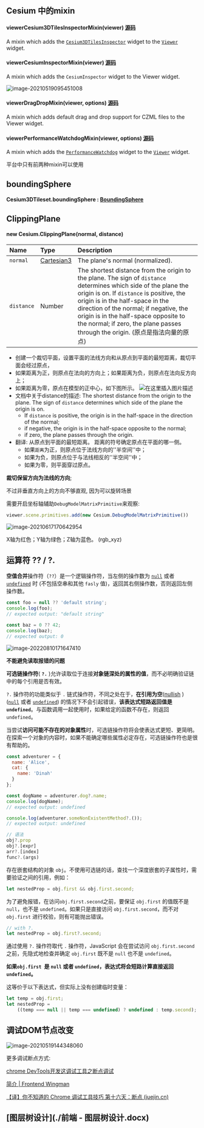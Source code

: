 ## Cesium 中的mixin

#### viewerCesium3DTilesInspectorMixin(viewer) [源码](https://github.com/CesiumGS/cesium/blob/1.81/Source/Widgets/Viewer/viewerCesium3DTilesInspectorMixin.js#L16)

A mixin which adds the [`Cesium3DTilesInspector`](https://cesium.com/docs/cesiumjs-ref-doc/Cesium3DTilesInspector.html) widget to the [`Viewer`](https://cesium.com/docs/cesiumjs-ref-doc/Viewer.html) widget.

#### viewerCesiumInspectorMixin(viewer) [源码](https://github.com/CesiumGS/cesium/blob/1.81/Source/Widgets/Viewer/viewerCesiumInspectorMixin.js#L21)

A mixin which adds the `CesiumInspector` widget to the Viewer widget. 

![image-20210519095451008](./imgs/image-20210519095451008.png)

#### viewerDragDropMixin(viewer, options) [源码](https://github.com/CesiumGS/cesium/blob/1.81/Source/Widgets/Viewer/viewerDragDropMixin.js#L11)

A mixin which adds default drag and drop support for CZML files to the Viewer widget. 

#### viewerPerformanceWatchdogMixin(viewer, options) [源码](https://github.com/CesiumGS/cesium/blob/1.81/Source/Widgets/Viewer/viewerPerformanceWatchdogMixin.js#L26)

A mixin which adds the [`PerformanceWatchdog`](https://cesium.com/docs/cesiumjs-ref-doc/PerformanceWatchdog.html) widget to the [`Viewer`](https://cesium.com/docs/cesiumjs-ref-doc/Viewer.html) widget.



平台中只有前两种mixin可以使用





## boundingSphere

#### Cesium3DTileset.boundingSphere : [BoundingSphere](https://cesium.com/docs/cesiumjs-ref-doc/BoundingSphere.html)



## ClippingPlane

#### new Cesium.ClippingPlane(normal, distance)

| Name       | Type                                                         | Description                                                  |
| :--------- | :----------------------------------------------------------- | :----------------------------------------------------------- |
| `normal`   | [Cartesian3](https://cesium.com/learn/cesiumjs/ref-doc/Cartesian3.html) | The plane's normal (normalized).                             |
| `distance` | Number                                                       | The shortest distance from the origin to the plane. The sign of `distance` determines which side of the plane the origin is on. If `distance` is positive, the origin is in the half-space in the direction of the normal; if negative, the origin is in the half-space opposite to the normal; if zero, the plane passes through the origin. (原点是指法向量的原点) |

- 创建一个裁切平面，设置平面的法线方向和从原点到平面的最短距离，裁切平面会经过原点，
- 如果距离为正，则原点在法向的方向上；如果距离为负，则原点在法向反方向上；
- 如果距离为零，原点在模型的正中心，如下图所示。
  ![在这里插入图片描述](./imgs/clipping-plane.png)
- 文档中关于distance的描述: The shortest distance from the origin to the plane. The sign of `distance` determines which side of the plane the origin is on. 
  - If `distance` is positive, the origin is in the half-space in the direction of the normal; 
  - if negative, the origin is in the half-space opposite to the normal; 
  - if zero, the plane passes through the origin.
- 翻译: 从原点到平面的最短距离。 距离的符号确定原点在平面的哪一侧。 
  - 如果`距离`为正，则原点位于法线方向的''半空间''中；
  - 如果为负，则原点位于与法线相反的''半空间''中； 
  - 如果为零，则平面穿过原点。

**裁切保留方向为法线的方向**; 

不过非垂直方向上的方向不够直观, 因为可以旋转场景

需要开启坐标轴辅助`DebugModelMatrixPrimitive`来观察:

```js
viewer.scene.primitives.add(new Cesium.DebugModelMatrixPrimitive())
```

![image-20210617170642954](./imgs/image-20210617170642954.png)

X轴为红色；Y轴为绿色；Z轴为蓝色。 (rgb_xyz)



## 运算符 ?? / ?.

**空值合并**操作符（`??`）是一个逻辑操作符，当左侧的操作数为 [`null`](https://developer.mozilla.org/zh-CN/docs/Web/JavaScript/Reference/Global_Objects/null) 或者 [`undefined`](https://developer.mozilla.org/zh-CN/docs/Web/JavaScript/Reference/Global_Objects/undefined) 时 (不包括空串和其他 `fasly` 值)，返回其右侧操作数，否则返回左侧操作数。

```js
const foo = null ?? 'default string';
console.log(foo);
// expected output: "default string"

const baz = 0 ?? 42;
console.log(baz);
// expected output: 0
```

![image-20220810171647410](./imgs/image-20220810171647410.png)

**不能避免读取报错的问题**



**可选链操作符**( **`?.`** )允许读取位于连接**对象链深处的属性的值**，而不必明确验证链中的每个引用是否有效。

`?.` 操作符的功能类似于 `.` 链式操作符，不同之处在于，**在引用为空**([nullish](https://wiki.developer.mozilla.org/en-US/docs/Glossary/nullish) ) ([`null`](https://developer.mozilla.org/zh-CN/docs/Web/JavaScript/Reference/Global_Objects/null) 或者 [`undefined`](https://developer.mozilla.org/zh-CN/docs/Web/JavaScript/Reference/Global_Objects/undefined)) 的情况下不会引起错误，**该表达式短路返回值是 `undefined`**。与函数调用一起使用时，如果给定的函数不存在，则返回 `undefined`。

当尝试**访问可能不存在的对象属性**时，可选链操作符将会使表达式更短、更简明。在探索一个对象的内容时，如果不能确定哪些属性必定存在，可选链操作符也是很有帮助的。

```js
const adventurer = {
  name: 'Alice',
  cat: {
    name: 'Dinah'
  }
};

const dogName = adventurer.dog?.name;
console.log(dogName);
// expected output: undefined

console.log(adventurer.someNonExistentMethod?.());
// expected output: undefined

// 语法
obj?.prop
obj?.[expr]
arr?.[index]
func?.(args)
```

存在嵌套结构的对象 `obj`。不使用可选链的话，查找一个深度嵌套的子属性时，需要验证之间的引用，例如：

```js
let nestedProp = obj.first && obj.first.second;
```

为了避免报错，在访问`obj.first.second`之前，要保证 `obj.first` 的值既不是 `null`，也不是 `undefined`。如果只是直接访问 `obj.first.second`，而不对 `obj.first` 进行校验，则有可能抛出错误。

```js
// with ?.
let nestedProp = obj.first?.second;
```

通过使用 `?.` 操作符取代 `.` 操作符，JavaScript 会在尝试访问 `obj.first.second` 之前，先隐式地检查并确定 `obj.first` 既不是 `null` 也不是 `undefined`。

**如果`obj.first `是 `null` 或者 `undefined`，表达式将会短路计算直接返回 `undefined`。**

这等价于以下表达式，但实际上没有创建临时变量：

```js
let temp = obj.first;
let nestedProp = 
    ((temp === null || temp === undefined) ? undefined : temp.second);
```







## 调试DOM节点改变

![image-20210519144348060](./imgs/image-20210519144348060.png)

更多调试断点方式:

 [chrome DevTools开发这调试工具之断点调试](https://blog.csdn.net/qq_27324983/article/details/102467199)

[简介 | Frontend Wingman](https://frontendwingman.com/Chrome/)

[【译】你不知道的 Chrome 调试工具技巧 第十六天：断点 (juejin.cn)](https://juejin.cn/post/6844903743889080328)





## [图层树设计](./前端 - 图层树设计.docx)

